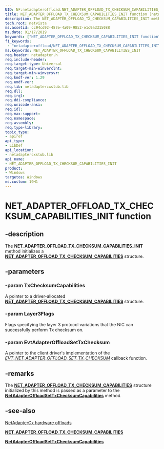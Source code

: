 ```yaml
---
UID: NF:netadapteroffload.NET_ADAPTER_OFFLOAD_TX_CHECKSUM_CAPABILITIES_INIT
title: NET_ADAPTER_OFFLOAD_TX_CHECKSUM_CAPABILITIES_INIT function (netadapteroffload.h)
description: The NET_ADAPTER_OFFLOAD_TX_CHECKSUM_CAPABILITIES_INIT method initializes a NET_ADAPTER_OFFLOAD_TX_CHECKSUM_CAPABILITIES structure.
tech.root: netvista
ms.assetid: cc94cd92-487e-4a09-9852-e1c9a3315088
ms.date: 01/17/2019
keywords: ["NET_ADAPTER_OFFLOAD_TX_CHECKSUM_CAPABILITIES_INIT function"]
f1_keywords:
 - "netadapteroffload/NET_ADAPTER_OFFLOAD_TX_CHECKSUM_CAPABILITIES_INIT"
ms.keywords: NET_ADAPTER_OFFLOAD_TX_CHECKSUM_CAPABILITIES_INIT
req.header: netadapter.h
req.include-header:
req.target-type: Universal
req.target-min-winverclnt:
req.target-min-winversvr:
req.kmdf-ver: 1.29
req.umdf-ver:
req.lib: netadaptercxstub.lib
req.dll:
req.irql: 
req.ddi-compliance:
req.unicode-ansi:
req.idl:
req.max-support:
req.namespace:
req.assembly:
req.type-library: 
topic_type: 
- apiref
api_type: 
- LibDef
api_location: 
- netadaptercxstub.lib
api_name: 
- NET_ADAPTER_OFFLOAD_TX_CHECKSUM_CAPABILITIES_INIT
product:
- Windows
targetos: Windows
ms.custom: 19H1
---
```


# NET_ADAPTER_OFFLOAD_TX_CHECKSUM_CAPABILITIES_INIT function


## -description



The **NET_ADAPTER_OFFLOAD_TX_CHECKSUM_CAPABILITIES_INIT** method initializes a [**NET_ADAPTER_OFFLOAD_TX_CHECKSUM_CAPABILITIES**](../netadapteroffload/ns-netadapteroffload-_net_adapter_offload_tx_checksum_capabilities.md) structure.

## -parameters

### -param TxChecksumCapabilities

A pointer to a driver-allocated [**NET_ADAPTER_OFFLOAD_TX_CHECKSUM_CAPABILITIES**](../netadapteroffload/ns-netadapteroffload-_net_adapter_offload_tx_checksum_capabilities.md) structure.

### -param Layer3Flags

Flags specifying the layer 3 protocol variations that the NIC can successfully perform Tx checksum on.

### -param EvtAdapterOffloadSetTxChecksum

A pointer to the client driver's implementation of the [*EVT_NET_ADAPTER_OFFLOAD_SET_TX_CHECKSUM*](../netadapteroffload/nc-netadapteroffload-evt_net_adapter_offload_set_tx_checksum.md) callback function.

## -remarks

The [**NET_ADAPTER_OFFLOAD_TX_CHECKSUM_CAPABILITIES**](../netadapteroffload/ns-netadapteroffload-_net_adapter_offload_tx+checksum_capabilities.md) structure initialized by this method is passed as a parameter to the [**NetAdapterOffloadSetTxChecksumCapabilities**](../netadapteroffload/nf-netadapteroffload-netadapteroffloadsettxchecksumcapabilities.md) method.

## -see-also

[NetAdapterCx hardware offloads](https://docs.microsoft.com/windows-hardware/drivers/netcx/netadaptercx-hardware-offloads)

[**NET_ADAPTER_OFFLOAD_TX_CHECKSUM_CAPABILITIES**](../netadapteroffload/ns-netadapteroffload-_net_adapter_offload_tx_checksum_capabilities.md)

[**NetAdapterOffloadSetTxChecksumCapabilities**](../netadapteroffload/nf-netadapteroffload-netadapteroffloadsettxchecksumcapabilities.md)
